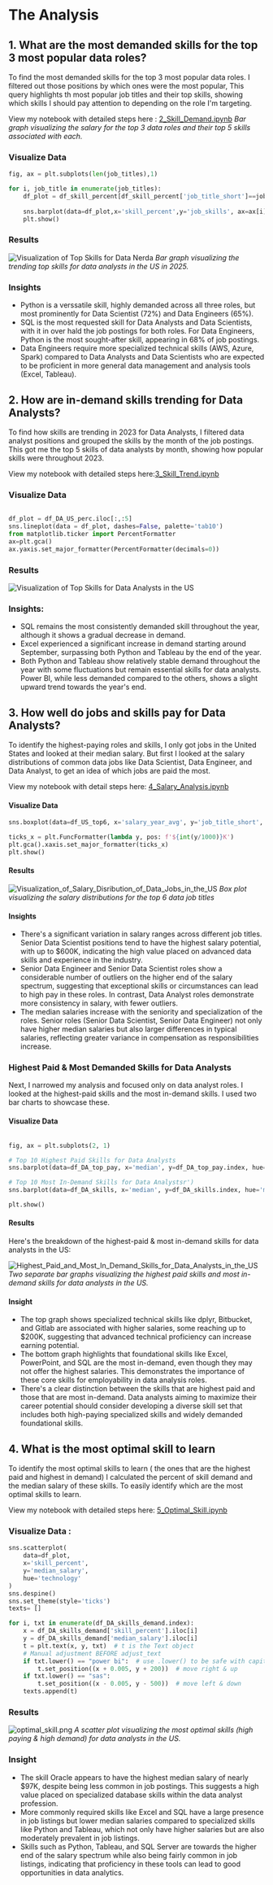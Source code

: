 # The Analysis

## 1. What are the most demanded skills for the top 3 most popular data roles? 

To find the most demanded skills for the top 3 most popular data roles. I filtered out those positions by which ones were the most popular, This query highlights th most popular job titles and their top skills, showing which skills I should pay attention to depending on the role I'm targeting. 

View my notebook with detailed steps here : [2_Skill_Demand.ipynb](Project\2_Skill_Demand.ipynb)
*Bar graph visualizing the salary for the top 3 data roles and their top 5 skills associated with each.*

### Visualize Data
```python
fig, ax = plt.subplots(len(job_titles),1)

for i, job_title in enumerate(job_titles):
    df_plot = df_skill_percent[df_skill_percent['job_title_short']==job_title].head(5)
   
    sns.barplot(data=df_plot,x='skill_percent',y='job_skills', ax=ax[i], hue='skill_count')
    plt.show()
```
### Results
![Visualization of Top Skills for Data Nerda](Project\images\Skill_demand_all_data_roles.png)
*Bar graph visualizing the trending top skills for data analysts in the US in 2025.*

### Insights
- Python is a verssatile skill, highly demanded across all three roles, but most prominently for Data Scientist (72%) and Data Engineers (65%).
- SQL is the most requested skill for Data Analysts and Data Scientists, with it in over hald the job postings for both roles. For Data Engineers, Python is the most sought-after skill, appearing in 68% of job postings.
- Data Engineers require more specialized technical skills (AWS, Azure, Spark) compared to Data Analysts and Data Scientists who are expected to be proficient in more general data management and analysis tools (Excel, Tableau).

## 2. How are in-demand skills trending for Data Analysts?
To find how skills are trending in 2023 for Data Analysts, I filtered data analyst positions and grouped the skills by the month of the job postings. This got me the top 5 skills of data analysts by month, showing how popular skills were throughout 2023.


View my notebook with detailed steps here:[3_Skill_Trend.ipynb](Project\3_Skill_Trend.ipynb)

### Visualize Data
```python

df_plot = df_DA_US_perc.iloc[:,:5]
sns.lineplot(data = df_plot, dashes=False, palette='tab10')
from matplotlib.ticker import PercentFormatter
ax=plt.gca()
ax.yaxis.set_major_formatter(PercentFormatter(decimals=0))
```
### Results
![Visualization of Top Skills for Data Analysts in the US](Project\images\Skill_Trend_DA.png)

### Insights:
- SQL remains the most consistently demanded skill throughout the year, although it shows a gradual decrease in demand.
- Excel experienced a significant increase in demand starting around September, surpassing both Python and Tableau by the end of the year. 
- Both Python and Tableau show relatively stable demand throughout the year with some fluctuations but remain essential skills for data analysts. Power BI, while less demanded compared to the others, shows a slight upward trend towards the year's end.

## 3. How well do jobs and skills pay for Data Analysts? 

To identify the highest-paying roles and skills, I only got jobs in the United States and looked at their median salary. But first I looked at the salary distributions of common data jobs like Data Scientist, Data Engineer, and Data Analyst, to get an idea of which jobs are paid the most.

View my notebook with detail steps here: [4_Salary_Analysis.ipynb](Project/4_Salary_Analysis.ipynb)

#### Visualize Data
```python
sns.boxplot(data=df_US_top6, x='salary_year_avg', y='job_title_short', order=job_order)

ticks_x = plt.FuncFormatter(lambda y, pos: f'${int(y/1000)}K')
plt.gca().xaxis.set_major_formatter(ticks_x)
plt.show()
```

#### Results
![Visualization_of_Salary_Disribution_of_Data_Jobs_in_the_US](Project\images\Salary_Distribution_in_US.png)
*Box plot visualizing the salary distributions for the top 6 data job titles*

#### Insights
- There's a significant variation in salary ranges across different job titles. Senior Data Scientist positions tend to have the highest salary potential, with up to $600K, indicating the high value placed on advanced data skills and experience in the industry.
- Senior Data Engineer and Senior Data Scientist roles show a considerable number of outliers on the higher end of the salary spectrum, suggesting that exceptional skills or circumstances can lead to high pay in these roles. In contrast, Data Analyst roles demonstrate more consistency in salary, with fewer outliers.
- The median salaries increase with the seniority and specialization of the roles. Senior roles (Senior Data Scientist, Senior Data Engineer) not only have higher median salaries but also larger differences in typical salaries, reflecting greater variance in compensation as responsibilities increase.

### Highest Paid & Most Demanded Skills for Data Analysts

Next, I narrowed my analysis and focused only on data analyst roles. I looked at the highest-paid skills and the most in-demand skills. I used two bar charts to showcase these.

#### Visualize Data
```python

fig, ax = plt.subplots(2, 1)  

# Top 10 Highest Paid Skills for Data Analysts
sns.barplot(data=df_DA_top_pay, x='median', y=df_DA_top_pay.index, hue='median', ax=ax[0], palette='dark:b_r')

# Top 10 Most In-Demand Skills for Data Analystsr')
sns.barplot(data=df_DA_skills, x='median', y=df_DA_skills.index, hue='median', ax=ax[2], palette='light:b')

plt.show()
```
#### Results
Here's the breakdown of the highest-paid & most in-demand skills for data analysts in the US:

![Highest_Paid_and_Most_In_Demand_Skills_for_Data_Analysts_in_the_US](Project\images\Highest_Paid_and_Most_In_Demand_Skills_for_Data_Analysts_in_the_US.png)
*Two separate bar graphs visualizing the highest paid skills and most in-demand skills for data analysts in the US.*

#### Insight
- The top graph shows specialized technical skills like dplyr, Bitbucket, and Gitlab are associated with higher salaries, some reaching up to $200K, suggesting that advanced technical proficiency can increase earning potential.
- The bottom graph highlights that foundational skills like Excel, PowerPoint, and SQL are the most in-demand, even though they may not offer the highest salaries. This demonstrates the importance of these core skills for employability in data analysis roles.
- There's a clear distinction between the skills that are highest paid and those that are most in-demand. Data analysts aiming to maximize their career potential should consider developing a diverse skill set that includes both high-paying specialized skills and widely demanded foundational skills.

## 4. What is the most optimal skill to learn

To identify the most optimal skills to learn ( the ones that are the highest paid and highest in demand) I calculated the percent of skill demand and the median salary of these skills. To easily identify which are the most optimal skills to learn.

View my notebook with detailed steps here: [5_Optimal_Skill.ipynb](Project\images\optimal_skills_DA_US.png)

### Visualize Data : 
```python
sns.scatterplot(
    data=df_plot,
    x='skill_percent',
    y='median_salary',
    hue='technology'
)
sns.despine()
sns.set_theme(style='ticks')
texts= []

for i, txt in enumerate(df_DA_skills_demand.index):
    x = df_DA_skills_demand['skill_percent'].iloc[i]
    y = df_DA_skills_demand['median_salary'].iloc[i]
    t = plt.text(x, y, txt)  # t is the Text object
    # Manual adjustment BEFORE adjust_text
    if txt.lower() == "power bi":  # use .lower() to be safe with capitalization
        t.set_position((x + 0.005, y + 200))  # move right & up
    if txt.lower() == "sas":
        t.set_position((x - 0.005, y - 500))  # move left & down
    texts.append(t)
```

### Results

![optimal_skill.png](Project/images/optimal_skills_DA_US.png)
*A scatter plot visualizing the most optimal skills (high paying & high demand) for data analysts in the US.*

### Insight 

- The skill Oracle appears to have the highest median salary of nearly $97K, despite being less common in job postings. This suggests a high value placed on specialized database skills within the data analyst profession.
- More commonly required skills like Excel and SQL have a large presence in job listings but lower median salaries compared to specialized skills like Python and Tableau, which not only have higher salaries but are also moderately prevalent in job listings.
- Skills such as Python, Tableau, and SQL Server are towards the higher end of the salary spectrum while also being fairly common in job listings, indicating that proficiency in these tools can lead to good opportunities in data analytics.


